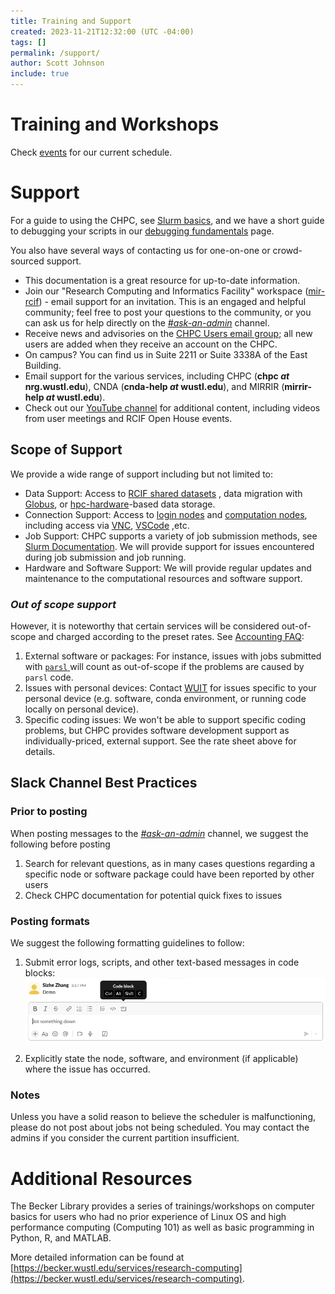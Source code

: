 ```yaml
---
title: Training and Support
created: 2023-11-21T12:32:00 (UTC -04:00)
tags: []
permalink: /support/
author: Scott Johnson
include: true
---
```

# Training and Workshops
Check [events](../events.md) for our current schedule.
# Support
For a guide to using the CHPC, see [Slurm basics](slurm-basics.md), and we have a short guide to debugging your scripts in our [debugging fundamentals](debugging-fundamentals.md) page.

You also have several ways of contacting us for one-on-one or crowd-sourced support.

* This documentation is a great resource for up-to-date information.
* Join our "Research Computing and Informatics Facility" workspace ([mir-rcif](https://mir-rcif.slack.com)) - email support for an invitation. This is an engaged and helpful community; feel free to post your questions to the community, or you can ask us for help directly on the [_#ask-an-admin_](https://mir-rcif.slack.com/archives/C05SQC1SJ0Y) channel.
* Receive news and advisories on the [CHPC Users email group](https://gowustl.sharepoint.com/sites/chpc-users); all new users are added when they receive an account on the CHPC.
* On campus? You can find us in Suite 2211 or Suite 3338A of the East Building.
* Email support for the various services, including CHPC (__chpc _at_ nrg.wustl.edu__), CNDA (__cnda-help _at_ wustl.edu__), and MIRRIR (__mirrir-help _at_ wustl.edu__).
* Check out our [YouTube channel](https://www.youtube.com/@rcifwustl) for additional content, including videos from user meetings and RCIF Open House events.

## Scope of Support
We provide a wide range of support including but not limited to:
* Data Support: Access to [RCIF shared datasets](rcif-shared-datasets.md) , data migration with [Globus](getting-started-with-globus.md), or [hpc-hardware](../system-info/hpc-hardware.md)-based data storage.
* Connection Support: Access to [login nodes](connect-to-login-nodes.md) and [computation nodes](../system-info/hpc-hardware.md), including access via [VNC](../software/vnc-remotedesktop), [VSCode](../software/visual-studio-code) ,etc.
* Job Support: CHPC supports a variety of job submission methods, see [Slurm Documentation](slurm-basics.md). We will provide support for issues encountered during job submission and job running.
* Hardware and Software Support: We will provide regular updates and maintenance to the computational resources and software support.
### *Out of scope support*
However, it is noteworthy that certain services will be considered out-of-scope and charged according to the preset rates. See  [Accounting FAQ](./faqs-accounting.md):
1. External software or packages: For instance, issues with jobs submitted with [`parsl` ](https://parsl-project.org/) will count as out-of-scope if the problems are caused by `parsl` code.
2. Issues with personal devices: Contact [WUIT](https://it.wustl.edu/help/washu-it-support/) for issues specific to your personal device (e.g. software, conda environment, or running code locally on personal device).
3. Specific coding issues: We won't be able to support specific coding problems, but CHPC provides software development support as individually-priced, external support. See the rate sheet above for details.
## Slack Channel Best Practices

### Prior to posting

When posting messages to the [_#ask-an-admin_](https://mir-rcif.slack.com/archives/C05SQC1SJ0Y) channel, we suggest the following before posting
1. Search for relevant questions, as in many cases questions regarding a specific node or software package could have been reported by other users
2. Check CHPC documentation for potential quick fixes to issues

### Posting formats

We suggest the following formatting guidelines to follow:
1. Submit error logs, scripts, and other text-based messages in code blocks:
![Screenshot of a Jupyter notebook](../assets/images/slack_code_block.png)

2. Explicitly state the node, software, and environment (if applicable) where the issue has occurred.

### Notes
Unless you have a solid reason to believe the scheduler is malfunctioning, please do not post about jobs not being scheduled. You may contact the admins if you consider the current partition insufficient.
# Additional Resources
The Becker Library provides a series of trainings/workshops on computer basics for users who had no prior experience of Linux OS and high performance computing (Computing 101) as well as basic programming in Python, R, and MATLAB.

More detailed information can be found at [https://becker.wustl.edu/services/research-computing](https://becker.wustl.edu/services/research-computing).
